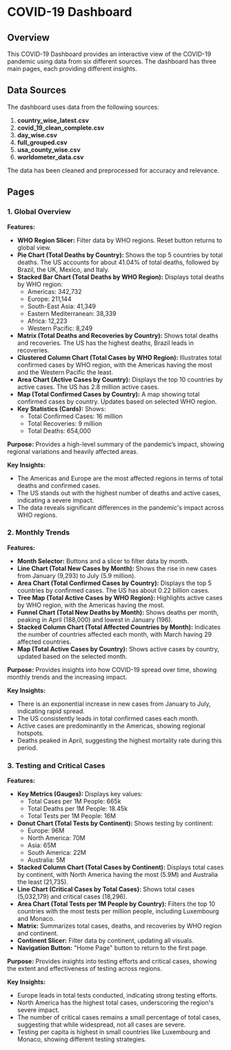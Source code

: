 # COVID-19 Dashboard

## Overview

This COVID-19 Dashboard provides an interactive view of the COVID-19 pandemic using data from six different sources. The dashboard has three main pages, each providing different insights.

## Data Sources

The dashboard uses data from the following sources:
1. **country_wise_latest.csv**
2. **covid_19_clean_complete.csv**
3. **day_wise.csv**
4. **full_grouped.csv**
5. **usa_county_wise.csv**
6. **worldometer_data.csv**

The data has been cleaned and preprocessed for accuracy and relevance.

## Pages

### 1. Global Overview

**Features:**
- **WHO Region Slicer:** Filter data by WHO regions. Reset button returns to global view.
- **Pie Chart (Total Deaths by Country):** Shows the top 5 countries by total deaths. The US accounts for about 41.04% of total deaths, followed by Brazil, the UK, Mexico, and Italy.
- **Stacked Bar Chart (Total Deaths by WHO Region):** Displays total deaths by WHO region:
  - Americas: 342,732
  - Europe: 211,144
  - South-East Asia: 41,349
  - Eastern Mediterranean: 38,339
  - Africa: 12,223
  - Western Pacific: 8,249
- **Matrix (Total Deaths and Recoveries by Country):** Shows total deaths and recoveries. The US has the highest deaths, Brazil leads in recoveries.
- **Clustered Column Chart (Total Cases by WHO Region):** Illustrates total confirmed cases by WHO region, with the Americas having the most and the Western Pacific the least.
- **Area Chart (Active Cases by Country):** Displays the top 10 countries by active cases. The US has 2.8 million active cases.
- **Map (Total Confirmed Cases by Country):** A map showing total confirmed cases by country. Updates based on selected WHO region.
- **Key Statistics (Cards):** Shows:
  - Total Confirmed Cases: 16 million
  - Total Recoveries: 9 million
  - Total Deaths: 654,000

**Purpose:**
Provides a high-level summary of the pandemic’s impact, showing regional variations and heavily affected areas.

**Key Insights:**
- The Americas and Europe are the most affected regions in terms of total deaths and confirmed cases.
- The US stands out with the highest number of deaths and active cases, indicating a severe impact.
- The data reveals significant differences in the pandemic's impact across WHO regions.

### 2. Monthly Trends

**Features:**
- **Month Selector:** Buttons and a slicer to filter data by month.
- **Line Chart (Total New Cases by Month):** Shows the rise in new cases from January (9,293) to July (5.9 million).
- **Area Chart (Total Confirmed Cases by Country):** Displays the top 5 countries by confirmed cases. The US has about 0.22 billion cases.
- **Tree Map (Total Active Cases by WHO Region):** Highlights active cases by WHO region, with the Americas having the most.
- **Funnel Chart (Total New Deaths by Month):** Shows deaths per month, peaking in April (188,000) and lowest in January (196).
- **Stacked Column Chart (Total Affected Countries by Month):** Indicates the number of countries affected each month, with March having 29 affected countries.
- **Map (Total Active Cases by Country):** Shows active cases by country, updated based on the selected month.

**Purpose:**
Provides insights into how COVID-19 spread over time, showing monthly trends and the increasing impact.

**Key Insights:**
- There is an exponential increase in new cases from January to July, indicating rapid spread.
- The US consistently leads in total confirmed cases each month.
- Active cases are predominantly in the Americas, showing regional hotspots.
- Deaths peaked in April, suggesting the highest mortality rate during this period.

### 3. Testing and Critical Cases

**Features:**
- **Key Metrics (Gauges):** Displays key values:
  - Total Cases per 1M People: 665k
  - Total Deaths per 1M People: 18.45k
  - Total Tests per 1M People: 16M
- **Donut Chart (Total Tests by Continent):** Shows testing by continent:
  - Europe: 96M
  - North America: 70M
  - Asia: 65M
  - South America: 22M
  - Australia: 5M
- **Stacked Column Chart (Total Cases by Continent):** Displays total cases by continent, with North America having the most (5.9M) and Australia the least (21,735).
- **Line Chart (Critical Cases by Total Cases):** Shows total cases (5,032,179) and critical cases (18,296).
- **Area Chart (Total Tests per 1M People by Country):** Filters the top 10 countries with the most tests per million people, including Luxembourg and Monaco.
- **Matrix:** Summarizes total cases, deaths, and recoveries by WHO region and continent.
- **Continent Slicer:** Filter data by continent, updating all visuals.
- **Navigation Button:** "Home Page" button to return to the first page.

**Purpose:**
Provides insights into testing efforts and critical cases, showing the extent and effectiveness of testing across regions.

**Key Insights:**
- Europe leads in total tests conducted, indicating strong testing efforts.
- North America has the highest total cases, underscoring the region's severe impact.
- The number of critical cases remains a small percentage of total cases, suggesting that while widespread, not all cases are severe.
- Testing per capita is highest in small countries like Luxembourg and Monaco, showing different testing strategies.





